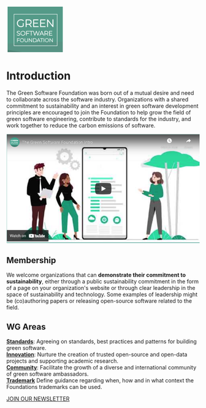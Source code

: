 [<img src="./img/GSF_logo.png" alt="drawing" width="150"/>](https://greensoftware.foundation)

# Introduction
The Green Software Foundation was born out of a mutual desire and need to collaborate across the software industry. Organizations with a shared commitment to sustainability and an interest in green software development principles are encouraged to join the Foundation to help grow the field of green software engineering, contribute to standards for the industry, and work together to reduce the carbon emissions of software.

[![IMAGE ALT TEXT HERE](./img/GSF_video.png)](https://www.youtube.com/watch?v=59Y9lgYyQYo)


## Membership
We welcome organizations that can **demonstrate their commitment to sustainability**, either through a public sustainability commitment in the form of a page on your organization's website or through clear leadership in the space of sustainability and technology. Some examples of leadership might be (co)authoring papers or releasing open-source software related to the field.

## WG Areas
**[Standards](https://github.com/Green-Software-Foundation/standards_wg)**: Agreeing on standards, best practices and patterns for building green software. <br>
**[Innovation](https://github.com/Green-Software-Foundation/innovation_wg)**: Nurture the creation of trusted open-source and open-data projects and supporting academic research. <br>
**[Community](https://github.com/Green-Software-Foundation/community_wg)**: Facilitate the growth of a diverse and international community of green software ambassadors.<br>
**[Trademark](https://github.com/Green-Software-Foundation/trademark_wg)** Define guidance regarding when, how and in what context the Foundations trademarks can be used.

[JOIN OUR NEWSLETTER]()
